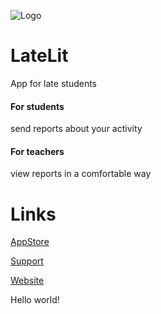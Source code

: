 ![Logo](https://is5-ssl.mzstatic.com/image/thumb/Purple123/v4/28/6d/d2/286dd29a-5d83-38aa-4c6d-c24037f2a9c6/source/200x200bb.jpg)

# LateLit
App for late students

#### For students
send reports about your activity

#### For teachers
view reports in a comfortable way

# Links
[AppStore](https://apps.apple.com/eg/app/latelit/id1499192414?ign-mpt=uo%3D4)

[Support](https://danielkhromov.wixsite.com/latelit/podderzhka)

[Website](https://danielkhromov.wixsite.com/latelit)

Hello world!
